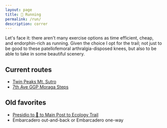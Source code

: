 ```yaml
---
layout: page
title: 👟 Running
permalink: /run/
description: correr
---
```

Let's face it: there aren't many exercise options as time efficient, cheap, and endorphin-rich as running. Given the choice I opt for the trail; not just to be good to these patellofemoral arthralgia-disposed knees, but also to be able to take in some beautiful scenery.

## Current routes
- [Twin Peaks Mt. Sutro](/twin-peaks-mt-sutro/)
- [7th Ave GGP Moraga Steps](/ggp-moraga-steps/)

## Old favorites
- [Presidio to 🌉 to Main Post to Ecology Trail](/presidio/)
- Embarcadero out-and-back or Embarcadero one-way
